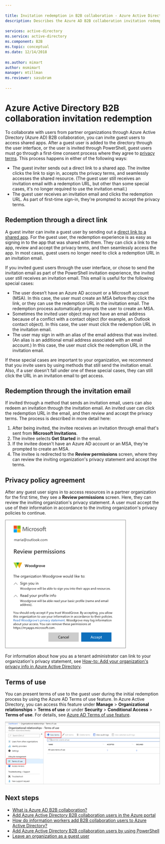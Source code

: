 ```yaml
---

title: Invitation redemption in B2B collaboration - Azure Active Directory | Microsoft Docs
description: Describes the Azure AD B2B collaboration invitation redemption experience for end users, including the agreement to privacy terms.

services: active-directory
ms.service: active-directory
ms.component: B2B
ms.topic: conceptual
ms.date: 12/14/2018

ms.author: mimart
author: msmimart
manager: mtillman
ms.reviewer: sasubram

---
```


# Azure Active Directory B2B collaboration invitation redemption

To collaborate with users from partner organizations through Azure Active Directory (Azure AD) B2B collaboration, you can invite guest users to access shared apps. After a guest user is added to the directory through the user interface, or the user is invited through PowerShell, guest users must go through a first-time consent process where they agree to [privacy terms](#privacy-policy-agreement). This process happens in either of the following ways:

- The guest inviter sends out a direct link to a shared app. The invitee clicks the link to sign in, accepts the privacy terms, and seamlessly accesses the shared resource. (The guest user still receives an invitation email with a redemption URL, but other than some special cases, it's no longer required to use the invitation email.)  
- The guest user receives an invitation email and clicks the redemption URL. As part of first-time sign-in, they're prompted to accept the privacy terms.

## Redemption through a direct link

A guest inviter can invite a guest user by sending out a [direct link to a shared app](../manage-apps/end-user-experiences.md#direct-sign-on-links). For the guest user, the redemption experience is as easy as signing in to the app that was shared with them. They can click a link to the app, review and accept the privacy terms, and then seamlessly access the app. In most cases, guest users no longer need to click a redemption URL in an invitation email.

If you invited guest users through the user interface, or chose to send the invitation email as part of the PowerShell invitation experience, the invited user still receives an invitation email. This email is useful for the following special cases:

- The user doesn’t have an Azure AD account or a Microsoft account (MSA). In this case, the user must create an MSA before they click the link, or they can use the redemption URL in the invitation email. The redemption process automatically prompts the user to create an MSA.
- Sometimes the invited user object may not have an email address because of a conflict with a contact object (for example, an Outlook contact object). In this case, the user must click the redemption URL in the invitation email.
- The user may sign in with an alias of the email address that was invited. (An alias is an additional email address associated with an email account.) In this case, the user must click the redemption URL in the invitation email.

If these special cases are important to your organization, we recommend that you invite users by using methods that still send the invitation email. Also, if a user doesn't fall under one of these special cases, they can still click the URL in an invitation email to get access.

## Redemption through the invitation email

If invited through a method that sends an invitation email, users can also redeem an invitation through the invitation email. An invited user can click the redemption URL in the email, and then review and accept the privacy terms. The process is described in more detail here:

1.	After being invited, the invitee receives an invitation through email that's sent from **Microsoft Invitations**.
2.	The invitee selects **Get Started** in the email.
3.	If the invitee doesn't have an Azure AD account or an MSA, they're prompted to create an MSA.
4.	The invitee is redirected to the **Review permissions** screen, where they can review the inviting organization's privacy statement and accept the terms.

## Privacy policy agreement

After any guest user signs in to access resources in a partner organization for the first time, they see a **Review permissions** screen. Here, they can review the inviting organization's privacy statement. A user must accept the use of their information in accordance to the inviting organization's privacy policies to continue.

![Screenshot showing user settings in Access Panel](media/redemption-experience/ConsentScreen.png) 

For information about how you as a tenant administrator can link to your organization's privacy statement, see [How-to: Add your organization's privacy info in Azure Active Directory](https://aka.ms/adprivacystatement).

## Terms of use

You can present terms of use to the guest user during the initial redemption process by using the Azure AD Terms of use feature. In Azure Active Directory, you can access this feature under **Manage** > **Organizational relationships** > **Terms of use** or under **Security** > **Conditional Access** > **Terms of use**. For details, see [Azure AD Terms of use feature](../governance/active-directory-tou.md).

![Screenshot showing new terms of use](media/redemption-experience/organizational-relationships-terms-of-use.png) 

## Next steps

- [What is Azure AD B2B collaboration?](what-is-b2b.md)
- [Add Azure Active Directory B2B collaboration users in the Azure portal](add-users-administrator.md)
- [How do information workers add B2B collaboration users to Azure Active Directory?](add-users-information-worker.md)
- [Add Azure Active Directory B2B collaboration users by using PowerShell](customize-invitation-api.md#powershell)
- [Leave an organization as a guest user](leave-the-organization.md)